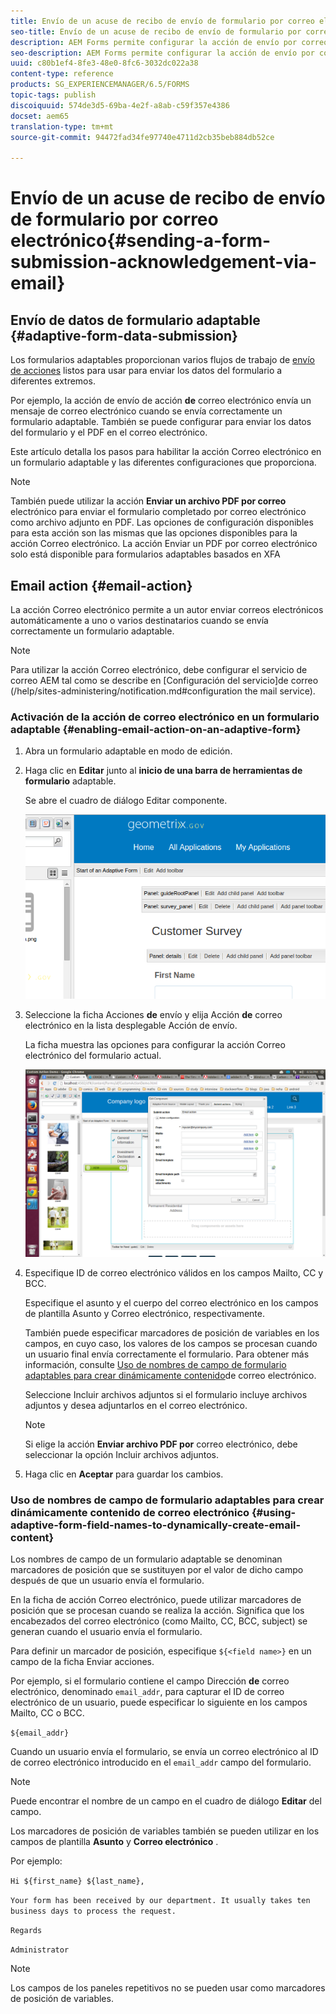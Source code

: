 ```yaml
---
title: Envío de un acuse de recibo de envío de formulario por correo electrónico
seo-title: Envío de un acuse de recibo de envío de formulario por correo electrónico
description: AEM Forms permite configurar la acción de envío por correo electrónico que envía una confirmación a un usuario al enviar el formulario.
seo-description: AEM Forms permite configurar la acción de envío por correo electrónico que envía una confirmación a un usuario al enviar el formulario.
uuid: c80b1ef4-8fe3-48e0-8fc6-3032dc022a38
content-type: reference
products: SG_EXPERIENCEMANAGER/6.5/FORMS
topic-tags: publish
discoiquuid: 574de3d5-69ba-4e2f-a8ab-c59f357e4386
docset: aem65
translation-type: tm+mt
source-git-commit: 94472fad34fe97740e4711d2cb35beb884db52ce

---
```



# Envío de un acuse de recibo de envío de formulario por correo electrónico{#sending-a-form-submission-acknowledgement-via-email}

## Envío de datos de formulario adaptable {#adaptive-form-data-submission}

Los formularios adaptables proporcionan varios flujos de trabajo de [envío de acciones](../../forms/using/configuring-submit-actions.md) listos para usar para enviar los datos del formulario a diferentes extremos.

Por ejemplo, la acción de envío de acción **de** correo electrónico envía un mensaje de correo electrónico cuando se envía correctamente un formulario adaptable. También se puede configurar para enviar los datos del formulario y el PDF en el correo electrónico.

Este artículo detalla los pasos para habilitar la acción Correo electrónico en un formulario adaptable y las diferentes configuraciones que proporciona.

>[!NOTE]
>
>También puede utilizar la acción **Enviar un archivo PDF por correo** electrónico para enviar el formulario completado por correo electrónico como archivo adjunto en PDF. Las opciones de configuración disponibles para esta acción son las mismas que las opciones disponibles para la acción Correo electrónico. La acción Enviar un PDF por correo electrónico solo está disponible para formularios adaptables basados en XFA

## Email action {#email-action}

La acción Correo electrónico permite a un autor enviar correos electrónicos automáticamente a uno o varios destinatarios cuando se envía correctamente un formulario adaptable.

>[!NOTE]
>
>Para utilizar la acción Correo electrónico, debe configurar el servicio de correo AEM tal como se describe en [Configuración del servicio]de correo (/help/sites-administering/notification.md#configuration the mail service).

### Activación de la acción de correo electrónico en un formulario adaptable {#enabling-email-action-on-an-adaptive-form}

1. Abra un formulario adaptable en modo de edición.

1. Haga clic en **Editar** junto al **inicio de una barra de herramientas de formulario** adaptable.

   Se abre el cuadro de diálogo Editar componente.

   ![Cuadro de diálogo Editar componente para un formulario adaptable](assets/start_of_adp_form.png)

1. Seleccione la ficha Acciones **de** envío y elija Acción **de** correo electrónico en la lista desplegable Acción de envío.

   La ficha muestra las opciones para configurar la acción Correo electrónico del formulario actual.

   ![Ficha Enviar acciones](assets/dialog.png)

1. Especifique ID de correo electrónico válidos en los campos Mailto, CC y BCC.

   Especifique el asunto y el cuerpo del correo electrónico en los campos de plantilla Asunto y Correo electrónico, respectivamente.

   También puede especificar marcadores de posición de variables en los campos, en cuyo caso, los valores de los campos se procesan cuando un usuario final envía correctamente el formulario. Para obtener más información, consulte [Uso de nombres de campo de formulario adaptables para crear dinámicamente contenido](../../forms/using/form-submission-receipt-via-email.md#p-using-adaptive-form-field-names-to-dynamically-create-email-content-p)de correo electrónico.

   Seleccione Incluir archivos adjuntos si el formulario incluye archivos adjuntos y desea adjuntarlos en el correo electrónico.

   >[!NOTE]
   >
   >Si elige la acción **Enviar archivo PDF por** correo electrónico, debe seleccionar la opción Incluir archivos adjuntos.

1. Haga clic en **Aceptar** para guardar los cambios.

### Uso de nombres de campo de formulario adaptables para crear dinámicamente contenido de correo electrónico {#using-adaptive-form-field-names-to-dynamically-create-email-content}

Los nombres de campo de un formulario adaptable se denominan marcadores de posición que se sustituyen por el valor de dicho campo después de que un usuario envía el formulario.

En la ficha de acción Correo electrónico, puede utilizar marcadores de posición que se procesan cuando se realiza la acción. Significa que los encabezados del correo electrónico (como Mailto, CC, BCC, subject) se generan cuando el usuario envía el formulario.

Para definir un marcador de posición, especifique `${<field name>}` en un campo de la ficha Enviar acciones.

Por ejemplo, si el formulario contiene el campo Dirección **de** correo electrónico, denominado `email_addr`, para capturar el ID de correo electrónico de un usuario, puede especificar lo siguiente en los campos Mailto, CC o BCC.

`${email_addr}`

Cuando un usuario envía el formulario, se envía un correo electrónico al ID de correo electrónico introducido en el `email_addr` campo del formulario.

>[!NOTE]
>
>Puede encontrar el nombre de un campo en el cuadro de diálogo **Editar** del campo.

Los marcadores de posición de variables también se pueden utilizar en los campos de plantilla **Asunto** y **Correo electrónico** .

Por ejemplo:

`Hi ${first_name} ${last_name},`

`Your form has been received by our department. It usually takes ten business days to process the request.`

`Regards`

`Administrator`

>[!NOTE]
>
>Los campos de los paneles repetitivos no se pueden usar como marcadores de posición de variables.


